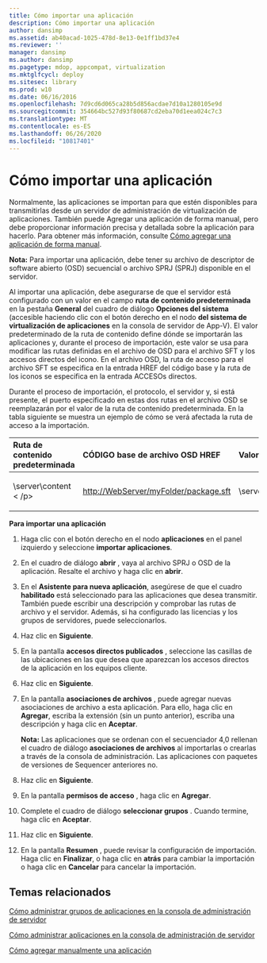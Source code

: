 ```yaml
---
title: Cómo importar una aplicación
description: Cómo importar una aplicación
author: dansimp
ms.assetid: ab40acad-1025-478d-8e13-0e1ff1bd37e4
ms.reviewer: ''
manager: dansimp
ms.author: dansimp
ms.pagetype: mdop, appcompat, virtualization
ms.mktglfcycl: deploy
ms.sitesec: library
ms.prod: w10
ms.date: 06/16/2016
ms.openlocfilehash: 7d9cd6d065ca28b5d856acdae7d10a1280105e9d
ms.sourcegitcommit: 354664bc527d93f80687cd2eba70d1eea024c7c3
ms.translationtype: MT
ms.contentlocale: es-ES
ms.lasthandoff: 06/26/2020
ms.locfileid: "10817401"
---
```

# Cómo importar una aplicación


Normalmente, las aplicaciones se importan para que estén disponibles para transmitirlas desde un servidor de administración de virtualización de aplicaciones. También puede Agregar una aplicación de forma manual, pero debe proporcionar información precisa y detallada sobre la aplicación para hacerlo. Para obtener más información, consulte [Cómo agregar una aplicación de forma manual](how-to-manually-add-an-application.md).

**Nota:**  Para importar una aplicación, debe tener su archivo de descriptor de software abierto (OSD) secuencial o archivo SPRJ (SPRJ) disponible en el servidor.

 

Al importar una aplicación, debe asegurarse de que el servidor está configurado con un valor en el campo **ruta de contenido predeterminada** en la pestaña **General** del cuadro de diálogo **Opciones del sistema** (accesible haciendo clic con el botón derecho en el nodo **del sistema de virtualización de aplicaciones** en la consola de servidor de App-V). El valor predeterminado de la ruta de contenido define dónde se importarán las aplicaciones y, durante el proceso de importación, este valor se usa para modificar las rutas definidas en el archivo de OSD para el archivo SFT y los accesos directos del icono. En el archivo OSD, la ruta de acceso para el archivo SFT se especifica en la entrada HREF del código base y la ruta de los iconos se especifica en la entrada ACCESOs directos.

Durante el proceso de importación, el protocolo, el servidor y, si está presente, el puerto especificado en estas dos rutas en el archivo OSD se reemplazarán por el valor de la ruta de contenido predeterminada. En la tabla siguiente se muestra un ejemplo de cómo se verá afectada la ruta de acceso a la importación.

<table>
<colgroup>
<col width="33%" />
<col width="33%" />
<col width="33%" />
</colgroup>
<thead>
<tr class="header">
<th align="left">Ruta de contenido predeterminada</th>
<th align="left">CÓDIGO base de archivo OSD HREF</th>
<th align="left">Valor resultante</th>
</tr>
</thead>
<tbody>
<tr class="odd">
<td align="left"><p>\server\content &lt; /p&gt;</td>
<td align="left"><p><a href="http://WebServer/myFolder/package.sft" data-raw-source="http://WebServer/myFolder/package.sft">http://WebServer/myFolder/package.sft</a></p></td>
<td align="left"><p>\server\content\myFolder\package.sft</p></td>
</tr>
</tbody>
</table>

 

**Para importar una aplicación**

1.  Haga clic con el botón derecho en el nodo **aplicaciones** en el panel izquierdo y seleccione **importar aplicaciones**.

2.  En el cuadro de diálogo **abrir** , vaya al archivo SPRJ o OSD de la aplicación. Resalte el archivo y haga clic en **abrir**.

3.  En el **Asistente para nueva aplicación**, asegúrese de que el cuadro **habilitado** está seleccionado para las aplicaciones que desea transmitir. También puede escribir una descripción y comprobar las rutas de archivo y el servidor. Además, si ha configurado las licencias y los grupos de servidores, puede seleccionarlos.

4.  Haz clic en **Siguiente**.

5.  En la pantalla **accesos directos publicados** , seleccione las casillas de las ubicaciones en las que desea que aparezcan los accesos directos de la aplicación en los equipos cliente.

6.  Haz clic en **Siguiente**.

7.  En la pantalla **asociaciones de archivos** , puede agregar nuevas asociaciones de archivo a esta aplicación. Para ello, haga clic en **Agregar**, escriba la extensión (sin un punto anterior), escriba una descripción y haga clic en **Aceptar**.

    **Nota:**  Las aplicaciones que se ordenan con el secuenciador 4,0 rellenan el cuadro de diálogo **asociaciones de archivos** al importarlas o crearlas a través de la consola de administración. Las aplicaciones con paquetes de versiones de Sequencer anteriores no.

     

8.  Haz clic en **Siguiente**.

9.  En la pantalla **permisos de acceso** , haga clic en **Agregar**.

10. Complete el cuadro de diálogo **seleccionar grupos** . Cuando termine, haga clic en **Aceptar**.

11. Haz clic en **Siguiente**.

12. En la pantalla **Resumen** , puede revisar la configuración de importación. Haga clic en **Finalizar**, o haga clic en **atrás** para cambiar la importación o haga clic en **Cancelar** para cancelar la importación.

## Temas relacionados


[Cómo administrar grupos de aplicaciones en la consola de administración de servidor](how-to-manage-application-groups-in-the-server-management-console.md)

[Cómo administrar aplicaciones en la consola de administración de servidor](how-to-manage-applications-in-the-server-management-console.md)

[Cómo agregar manualmente una aplicación](how-to-manually-add-an-application.md)

 

 





